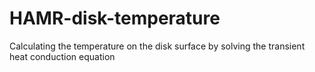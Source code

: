 # HAMR-disk-temperature
Calculating the temperature on the disk surface by solving the transient heat conduction equation
